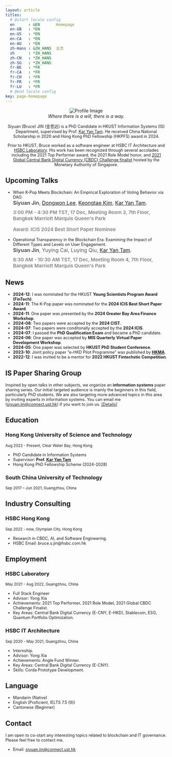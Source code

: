 ```yaml
---
layout: article
titles:
  # @start locale config
  en      : &EN       Homepage
  en-GB   : *EN
  en-US   : *EN
  en-CA   : *EN
  en-AU   : *EN
  zh-Hans : &ZH_HANS  主页
  zh      : *ZH_HANS
  zh-CN   : *ZH_HANS
  zh-SG   : *ZH_HANS
  fr-BE   : *FR
  fr-CA   : *FR
  fr-CH   : *FR
  fr-FR   : *FR
  fr-LU   : *FR
  # @end locale config
key: page-homepage
---
```


<div class="container">
  <div class="profile-image">
    <img src="./images/profile3.png" alt="Profile Image" />
    <div style="text-align: center;">
   <!-- <em></em> -->
</div>
  </div>
    <div class="profile-text">
    <em>Where there is a will, there is a way.</em>
    <p>
      Siyuan (Bruce) JIN (金思远) is a PhD Candidate in HKUST Information Systems (IS) Department, supervised by Prof. <a href="https://isom.hkust.edu.hk/faculty-and-staff/directory/kytam">Kar Yan Tam</a>. He received China National Scholarship in 2020 and Hong Kong PhD Fellowship (HKPFS) award in 2024. 
  </p> 
    <p>
      Prior to HKUST, Bruce worked as a software engineer at HSBC IT Architecture and <a href = "https://www.ventures.hsbc.com/en/about-us">HSBC Laboratory</a>. His work has been recognized through several accolades including the 2021 Top Performer award, the 2021 Role Model honor, and <a href = "https://www.mas.gov.sg/news/media-releases/2021/mas-announces-15-finalists-for-the-global-cbdc-challenge">2021 Global Central Bank Digital Currency (CBDC) Challenge finalist</a> hosted by the Monetary Authority of Singapore.
    </p>
  </div>
</div>

## Upcoming Talks
<ul>
  <li class="paper-item">
    <div class="paper-title">
      When K-Pop Meets Blockchain: An Empirical Exploration of Voting Behavior via DAO.
    </div>
    <div class="paper-authors">
      <strong>Siyuan Jin</strong>, <a href="https://isom.hkust.edu.hk/faculty-and-staff/directory/dongwon">Dongwon Lee</a>, 
      <a href="https://www.bschool.cuhk.edu.hk/staff/kim-keongtae/">Keongtae Kim</a>, 
      <a href="https://isom.hkust.edu.hk/faculty-and-staff/directory/kytam">Kar Yan Tam</a>.
    </div>
    <p class="conference-info">3:00 PM - 4:30 PM TST, 17 Dec, Meeting Room 3, 7th Floor, Bangkok Marriott Marquis Queen's Park</p>
    <p class="conference-info">Award: ICIS 2024 Best Short Paper Nominee</p>
    
  </li>


  <li class="paper-item">
    <div class="paper-title">
      Operational Transparency in the Blockchain Era: Examining the Impact of Different Types and Levels on User Engagement.
    </div>
    <div class="paper-authors">
      <strong>Siyuan Jin</strong>, Yuying Cai, Luying Qiu, 
      <a href="https://isom.hkust.edu.hk/faculty-and-staff/directory/kytam">Kar Yan Tam</a>.
    </div>
    <p class="conference-info">8:30 AM - 10:30 AM TST, 17 Dec, Meeting Room 4, 7th Floor, Bangkok Marriott Marquis Queen's Park</p>
  </li>

</ul>

## News
- **2024-12**: I was nominated for the HKUST **Young Scientists Program Award (FinTech)**.
- **2024-11**: The K-Pop paper was nominated for the **2024 ICIS Best Short Paper Award**.
- **2024-11**: One paper was presented by the **2024 Greater Bay Area Finance Workshop**.
- **2024-08**: Two papers were accepted by the **2024 CIST**.
- **2024-07**: Two papers were conditonally accepted by the **2024 ICIS**.
- **2024-07**: I passed the **PhD Qualification Exam** and became a PhD candidate.
- **2024-06**: One paper was accepted by **MIS Quarterly Virtual Paper Development Workshop**.
- **2024-05**: One paper was selected by **HKUST PhD Student Conference**.
- **2023-10**: Joint policy paper “e-HKD Pilot Programme” was published by [**HKMA**](https://www.hkma.gov.hk/media/eng/doc/key-information/press-release/2023/20231030e3a1.pdf).
- **2022-12**: I was invited to be a mentor for **2022 HKUST Fintechstic Competition**.


## IS Paper Sharing Group
Inspired by open talks in other subjects, we organize an **information systems** paper sharing series. Our initial targeted audience is mainly the beginners in this field, particularly PhD students. We are also targeting more advanced topics in this area by inviting experts in information systems. You can email me (siyuan.jin@connect.ust.hk) if you want to join us. [[Details]](https://siyuan-bruce.github.io/reading_group/home.html)

<!-- ## **Research Interests**
- **IT Infrastructure (Blockchain)**: Token-based Platforms, Central Bank Digital Currency, Token Economy
- **Software Management**: Software Development
- **Quantum IT Governance**: Quantuam IT management, Quantum Finance, Classical Quantum-Inspired Algorithm -->

<!-- ## **Education**
- **Hong Kong University of Science and Technology** (Aug 2022 - now)
  - MPhil-PhD Student in Information Systems.
  - Supervisor: Prof. [Kar Yan Tam](https://isom.hkust.edu.hk/faculty-and-staff/directory/kytam). -->
  <!-- - Advisors: [Allen H. Huang](https://www.allenhuang.org/), [Dongwon Lee](https://isom.hkust.edu.hk/faculty-and-staff/directory/dongwon), [Kohei Kawaguchi](https://www.kohei-kawaguchi.com/), [Keongtae Kim](https://www.bschool.cuhk.edu.hk/staff/kim-keongtae/), [Marc Dordal i Carreras](https://marcdordal.github.io/), [Qiming Shao](https://sites.google.com/view/sqml/home), [Bei Zeng](https://facultyprofiles.hkust.edu.hk/profiles.php?profile=bei-zeng-zengb). -->
  <!-- - Obtained Hong Kong PhD Fellowship Scheme (2024-2028). -->

<!-- - **South China University of Technology** (Sep 2017 – Jun 2021)
  - B.Fin. in Financial Technology, Outstanding Graduates. 
  - Rank: 1 / 33.
  - Obtained 2021 University-level excellent graduation thesis
  - Obtained 2020 China National Scholarship (Top 0.1%)
  - Obtained 2019 First prize of South China University of Technology (Top 1%)
  - Obtained 2018 First prize of South China University of Technology (Top 1%) -->

## Education

<div class="card">
  <div class="card-content">
    <h3>Hong Kong University of Science and Technology</h3>
    <small>Aug 2022 - Present, Clear Water Bay, Hong Kong</small>
    <ul class="timeline">
      <li class="timeline-item">
        PhD Candidate in Information Systems
      </li>
      <li class="timeline-item">
        Supervisor:&nbsp;<strong>Prof. <a href="https://isom.hkust.edu.hk/faculty-and-staff/directory/kytam">Kar Yan Tam</a></strong>
      </li>
      <li class="timeline-item">
        Hong Kong PhD Fellowship Scheme (2024-2028)
      </li>
    </ul>
  </div>
  <!-- <img src="./assets/images/logo/logo.png" alt="HKUST Logo" class="university-logo"> -->
</div>

<div class="card">
  <div class="card-content">
    <h3>South China University of Technology</h3>
    <small>Sep 2017 – Jun 2021, Guangzhou, China</small>
  </div>
  </div>

## Industry Consulting
<!-- - **HSBC Hong Kong** (Sep 2022 - now)
  - Research Work in CBDC, Quantum Finance, AI, and Software Engineering.
  - Seven patents are already filed.
  - HSBC Email: bruce.s.jin@hsbc.com.hk -->

<div class="card">
  <div class="card-content">
    <h3>HSBC Hong Kong</h3>
    <small>Sep 2022 - now, Olympian City, Hong Kong</small>
    <ul class="timeline">
      <li class="timeline-item">
        Research in CBDC, AI, and Software Engineering.
      </li>
      <li class="timeline-item">
      HSBC Email: bruce.s.jin@hsbc.com.hk
      </li>
    </ul>
  </div>
  <!-- <img src="./assets/images/logo/South_China_University_of_Technology_logo.png" alt="SCUT Logo" class="university-logo"> -->
</div>

## **Employment**
<!-- - **HSBC Laboratory** (May 2021 - Aug 2022)
  - Permanent Full Stack Engineer on Quantum Computing & CBDC Research
  - Advisor: Yong Xia
  - 2021 Top Performer \| 2021 Role Model \| 2021 Global CBDC Challenge Finalist \| Interviewed many PhDs for quantum scientists
  - Central Bank Digital Currency (E-CNY \| E-HKD) \| Stablecoin \| ESG \| Quantum Portfolio Optimization

- **HSBC IT Architecture** (Sep 2020 - May 2021)
  - Internship on CBDC work
  - Advisor: Yong Xia
  - Angle Fund Winner \| Corda Prototype Development -->


<div class="card">
  <div class="card-content">
    <h3>HSBC Laboratory</h3>
    <small>May 2021 - Aug 2022, Guangzhou, China</small>
    <ul class="timeline">
      <li class="timeline-item">
        Full Stack Engineer
      </li>
      <li class="timeline-item">
        Advisor: Yong Xia
      </li>
      <li class="timeline-item">
        Achievements: 2021 Top Performer, 2021 Role Model, 2021 Global CBDC Challenge Finalist.
      </li>
      <li class="timeline-item">
        Key Areas: Central Bank Digital Currency (E-CNY, E-HKD), Stablecoin, ESG, Quantum Portfolio Optimization.
      </li>
    </ul>
  </div>
</div>

<div class="card">
  <div class="card-content">
    <h3>HSBC IT Architecture</h3>
    <small>Sep 2020 - May 2021, Guangzhou, China</small>
    <ul class="timeline">
      <li class="timeline-item">
        Internship.
      </li>
      <li class="timeline-item">
        Advisor: Yong Xia
      </li>
      <li class="timeline-item">
        Achievements: Angle Fund Winner.
      </li>
        <li class="timeline-item">
        Key Areas: Central Bank Digital Currency (E-CNY).
      </li>
      <li class="timeline-item">
        Skills: Corda Prototype Development.
      </li>
    </ul>
  </div>
</div>
  
<!-- ## **Awards**
- Sep 2022: HKUST PhD Postgraduate Studentship
- Nov 2021: [Global CBDC Challenge Finalist](https://www.mas.gov.sg/news/media-releases/2021/mas-announces-15-finalists-for-the-global-cbdc-challenge?fbclid=IwAR0B9v-5FBSXcnr61edLVwEch-jJ5EV8-pSJwYe00erQdS8rGreTtZIYABY) (Top 5% in over 300+ submissions from 50+ countries)
- Jun 2021: Outstanding Graduates \| University-level excellent graduation thesis (Top 1%) -->

## Language
- Mandarin (Native)
- English (Proficient, IELTS 7.5 (9))
- Cantonese (Beginner)
  
## **Contact**
I am open to co-start any interesting topics related to blockchain and IT governance. Please feel free to contact me.
- Email: siyuan.jin@connect.ust.hk

<meta name="viewport" content="width=device-width, initial-scale=1">
<style>
  /* Base styles */
  .container {
    width: 100%;
    text-align: center;
  }

  body {
    font-family: 'Lora', serif;
    line-height: 1.6;
    background-color: #f8f8f8;
    margin: 0;
    padding: 10px;
  }

  .profile-image {
    width: 100%;
    max-width: 300px;
    margin: 10px 0;
  }

  .profile-text {
    margin: 10px;
    text-align: left;
  }

      ul {
      list-style-type: none; /* Remove the default bullets */
      padding-left: 0;
    }
    
  .paper-item {
      margin-bottom: 30px;
      padding-left: 15px;
      border-left: 4px solid #333; /* Subtle border instead of bullet */
    }

    .paper-title {
      font-size: 24px;
      font-family: 'Playfair Display', serif;
      font-weight: 700;
      margin-bottom: 12px;
      color: #333;
      line-height: 1.4;
    }

    .paper-authors {
      font-size: 16px;
      font-weight: 400;
      color: #555;
      margin-bottom: 10px;
    }

    .conference-info {
      color: grey;
      font-weight: 600;
      font-size: 15px;
      margin-top: 8px;
    }

  @media screen and (min-width: 600px) {
    .container {
      display: flex;
      align-items: flex-start;
      justify-content: space-between;
    }

    .profile-text {
      flex: 2 1 70%; /* Ensure text takes up more space */
      text-align: left;
      margin: 10px;
    }

    .profile-image {
      flex: 1 1 auto; /* Allow the image to take up space based on its content */
      max-width: 300px;
      margin-left: 10px;
      order: 2;
    }


    .profile-image {
      margin-left: 10px;
      max-width: 300px;
      order: 2;
    }

    .profile-text {
      margin-top: -20px;
      order: 1;
      flex: 70%;
    }

    .card {
      display: flex;
      background-color: #fff;
      box-shadow: 0 4px 8px rgba(0, 0, 0, 0.1);
      padding: 10px;
      margin: 10px;
      border-radius: 8px;
      transition: transform 0.2s ease, box-shadow 0.2s ease;
      position: relative;
      width: 100%;
      max-width: 1000px;
    }

    .card:hover {
      transform: translateY(-5px);
      box-shadow: 0 6px 12px rgba(0, 0, 0, 0.2);
    }

    .card-content {
      max-width: 70%;
    }

    .card h3 {
      font-size: 1.5em;
      margin-bottom: 0px;
      margin-top: -5px;
    }

    .card small {
      font-size: 0.9em;
      margin-top: -5px;
      margin-bottom: -5px;
      color: #555;
    }

    .card ul {
      list-style-type: none;
      padding: 0;
    }

    .card ul li {
      margin-bottom: 0px;
      padding-left: 30px;
    }

    /* Subtle Timeline Dots */
    .timeline {
      position: relative;
      margin-left: 20px;
    }

    .timeline::before {
      content: '';
      position: static;
      left: 10px;
      top: 10px;
      bottom: 0;
      width: 2px;
      background-color: #d3d3d3;
    }

    .timeline-item {
      display: flex;
      align-items: center;
      margin-bottom: 20px;
      padding-left: 40px;
      position: relative;
    }

    /* Logo Styling */
    .university-logo {
      height: 180px;
      justify-self: end;
      align-self: flex-start;
    }

    .timeline-item::before {
      content: '';
      position: absolute;
      left: 7px;
      top: 8px;
      width: 8px;
      height: 8px;
      background-color: #1A5DCB;
      border-radius: 50%;
    }

    header.header {
      box-shadow: 0 4px 8px rgba(0, 0, 0, 0.1);
    }
  }

  /* Mobile-specific adjustments */
  @media (max-width: 600px) {
    .card {
      max-width: 100%; /* Remove the 600px limit */
      padding: 16px; /* Add more padding for space */
      margin: 10px 0; /* Adjust margin to center the card */
    }

    h3 {
      font-size: 1.2em;
    }

    p,
    ul li {
      font-size: 0.9em;
    }

    .timeline-item::before {
      content: '';
      position: absolute;
      left: 7px;
      top: 8px;
      width: 8px;
      height: 8px;
      background-color: #1A5DCB;
      border-radius: 50%;
    }
  }
</style>